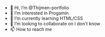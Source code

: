 - 👋 Hi, I’m @Thijmen-portfolio
- 👀 I’m interested in Progamin
- 🌱 I’m currently learning HTML/CSS
- 💞️ I’m looking to collaborate on I don't know
- 📫 How to reach me 

<!---
Thijmen-portfolio/Thijmen-portfolio is a ✨ special ✨ repository because its `README.md` (this file) appears on your GitHub profile.
You can click the Preview link to take a look at your changes.
--->
